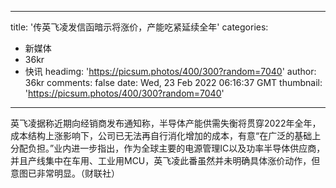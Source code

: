 
---
title: '传英飞凌发信函暗示将涨价，产能吃紧延续全年'
categories: 
 - 新媒体
 - 36kr
 - 快讯
headimg: 'https://picsum.photos/400/300?random=7040'
author: 36kr
comments: false
date: Wed, 23 Feb 2022 06:16:37 GMT
thumbnail: 'https://picsum.photos/400/300?random=7040'
---

<div>   
英飞凌据称近期向经销商发布通知称，半导体产能供需失衡将贯穿2022年全年，成本结构上涨影响下，公司已无法再自行消化增加的成本，有意“在广泛的基础上分配负担。”业内进一步指出，作为全球主要的电源管理IC以及功率半导体供应商，并且产线集中在车用、工业用MCU，英飞凌此番虽然并未明确具体涨价动作，但意图已非常明显。（财联社）  
</div>
            